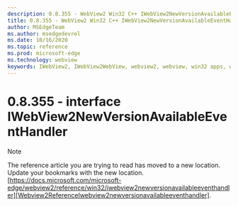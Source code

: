 ```yaml
---
description: 0.8.355 - WebView2 Win32 C++ IWebView2NewVersionAvailableEventHandler
title: 0.8.355 - WebView2 Win32 C++ IWebView2NewVersionAvailableEventHandler
author: MSEdgeTeam
ms.author: msedgedevrel
ms.date: 10/16/2020
ms.topic: reference
ms.prod: microsoft-edge
ms.technology: webview
keywords: IWebView2, IWebView2WebView, webview2, webview, win32 apps, win32, edge
---
```


# 0.8.355 - interface IWebView2NewVersionAvailableEventHandler 

> [!NOTE]
> The reference article you are trying to read has moved to a new location.  
> Update your bookmarks with the new location.  
> [https://docs.microsoft.com/microsoft-edge/webview2/reference/win32/iwebview2newversionavailableeventhandler][Webview2ReferenceIwebview2newversionavailableeventhandler].  

[Webview2ReferenceIwebview2newversionavailableeventhandler]: /microsoft-edge/webview2/reference/win32/iwebview2newversionavailableeventhandler "interface IWebView2NewVersionAvailableEventHandler | Microsoft Docs"
